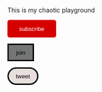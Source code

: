 This is my chaotic playground
<html>

<style>
.subscribe-button{
  background-color: rgb(213, 0, 0);
  color: white;
  border: none;
  height: 40px;
  width: 110px;
  border-radius: 5px;
  cursor: pointer;
  margin-right: 8px;
}
.join-button{
  background-color: rgb(116, 117, 117);
  color: rgb(0, 0, 0);
  border: solid;
  height: 40px;
  width: 60px;
  border-radius: 0px;
  cursor: pointer;
}
.tweet-button{
  background-color: rgb(232, 222, 222);
  border-style: solid;
  height: 40px;
  border-radius: 25px;
  cursor: pointer;
  width: 70px; 
  border-width: 3px;
  color:rgb(2, 3, 2)
  

  
}
</style>
<button class="subscribe-button">subscribe</button>

<button class="join-button">join</button>

<button class="tweet-button">tweet</button>
